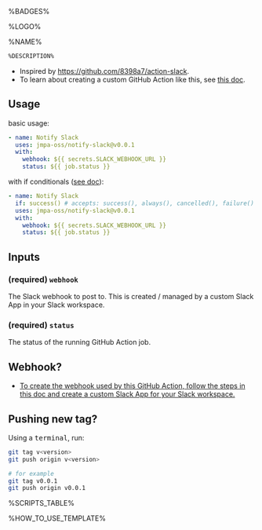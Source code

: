 <!-- markdownlint-disable MD041 MD010 MD034 -->
%BADGES%

%LOGO%

%NAME%

```diff
%DESCRIPTION%
```

* Inspired by https://github.com/8398a7/action-slack.
* To learn about creating a custom GitHub Action like this, see [this doc](https://docs.github.com/en/free-pro-team@latest/actions/creating-actions/creating-a-docker-container-action).

## Usage

basic usage:
```yaml
- name: Notify Slack
  uses: jmpa-oss/notify-slack@v0.0.1
  with:
    webhook: ${{ secrets.SLACK_WEBHOOK_URL }}
    status: ${{ job.status }}
```

with if conditionals ([see doc](https://docs.github.com/en/free-pro-team@latest/actions/reference/context-and-expression-syntax-for-github-actions#job-status-check-functions)):
```yaml
- name: Notify Slack
  if: success() # accepts: success(), always(), cancelled(), failure()
  uses: jmpa-oss/notify-slack@v0.0.1
  with:
    webhook: ${{ secrets.SLACK_WEBHOOK_URL }}
    status: ${{ job.status }}
```

## Inputs

### (required) `webhook`

The Slack webhook to post to. This is created / managed
by a custom Slack App in your Slack workspace.

### (required) `status`

The status of the running GitHub Action job.

## Webhook?

* [To create the webhook used by this GitHub Action, follow the steps in this doc and create a custom Slack App for your Slack workspace.](https://api.slack.com/messaging/webhooks)

## Pushing new tag?

Using a <kbd>terminal</kbd>, run:

```bash
git tag v<version>
git push origin v<version>

# for example
git tag v0.0.1
git push origin v0.0.1
```

%SCRIPTS_TABLE%

%HOW_TO_USE_TEMPLATE%

